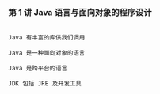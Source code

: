 <!--
 * @Description:
 * @Author: jinxiaojian
 * @Email: jinxiaojian@youxin.com
 * @LastEditors: 靳肖健
 * @Date: 2019-04-07 03:47:56
 * @LastEditTime: 2019-04-07 21:16:29
 -->

### 第 1 讲 Java 语言与面向对象的程序设计

```

Java 有丰富的库供我们调用

Java 是一种面向对象的语言

Java 是跨平台的语言

JDK 包括 JRE 及开发工具

```

